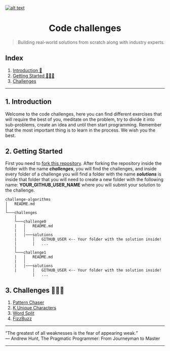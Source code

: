 <a href="https://www.core-code.io/">

![alt text](https://uploads-ssl.webflow.com/5eb2f56932c3562feab232e3/5f73550d00249e7e96c9f3de_Logo.png "corecodeio")

</a>

<h1 align="center">Code challenges</h1> 

>Building real-world solutions
from scratch along with
industry experts.


## Index

1. [Introduction 🧐](#1-introduction)
2. [Getting Started  👩🏽‍🏫](#2-getting-started)
3. [Challenges](#3-challenges-👨🏻‍💻)
------

## 1. Introduction
<p>Welcome to the code challenges, here you can find different exercises that will require the best of you, meditate on the problem, try to divide it into sub-problems, create an idea and until then start programming. Remember that the most important thing is to learn in the process. We wish you the best.</p>

## 2. Getting Started 
<p>First you need to <a href="https://docs.github.com/en/free-pro-team@latest/github/getting-started-with-github/fork-a-repo">fork this repository</a>. After forking the repository inside the folder with the name <b><i>challenges</i></b>, you will find the challenges, and inside every folder of a challenge you will find a folder with the name <b><i>solutions</i></b> is inside that folder that you will need to create a new folder with the following name: <b>YOUR_GITHUB_USER_NAME</b> where you will submit your solution to the challenge.</p>

```
challenge-algorithms
│   README.md
│   
└───challenges
    │
    └───challenge0
    |   │   README.md
    |   │
    |   |───solutions
    |       │   GITHUB_USER <-- Your folder with the solution inside! 
    |       |   ...
    |
    └───challenge1
    |   │   README.md
    |   │
    |   |───solutions
    |       │   GITHUB_USER <-- Your folder with the solution inside!
            |   ...
```

## 3. Challenges 👨🏻‍💻

1. [Pattern Chaser]()
2. [K Unique Characters]()
3. [Word Split]()
4. [FizzBuzz]()


---

<p>
<q>The greatest of all weaknesses is the fear of appearing weak.</q>
<br>
― Andrew Hunt, The Pragmatic Programmer: From Journeyman to Master
</p>

---